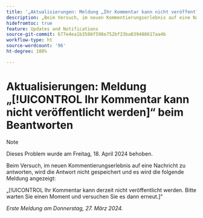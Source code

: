 ```yaml
---
title: '„Aktualisierungen: Meldung „Ihr Kommentar kann nicht veröffentlicht werden“ beim Beantworten“'
description: „Beim Versuch, im neuen Kommentierungserlebnis auf eine Nachricht zu antworten, wird die Antwort nicht gespeichert und es wird eine Meldung angezeigt.“
hidefromtoc: true
feature: Updates and Notifications
source-git-commit: 677e4ea1b3586f598e752bf23ba039488617aa4b
workflow-type: ht
source-wordcount: '96'
ht-degree: 100%

---
```



# Aktualisierungen: Meldung „[!UICONTROL Ihr Kommentar kann nicht veröffentlicht werden]“ beim Beantworten

>[!NOTE]
>
>Dieses Problem wurde am Freitag, 18. April 2024 behoben.

Beim Versuch, im neuen Kommentierungserlebnis auf eine Nachricht zu antworten, wird die Antwort nicht gespeichert und es wird die folgende Meldung angezeigt:

„[!UICONTROL Ihr Kommentar kann derzeit nicht veröffentlicht werden. Bitte warten Sie einen Moment und versuchen Sie es dann erneut.]“

_Erste Meldung am Donnerstag, 27. März 2024._

